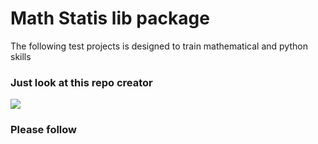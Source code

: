 <h1>Math Statis lib package</h1>
<p>The following test projects is designed to train mathematical and python skills</p>
<h3>Just look at this repo creator</h3>
<img src="https://pp.vk.me/c622920/v622920318/26933/i1Ouz--PkLU.jpg">
<h3>Please follow</h3>
